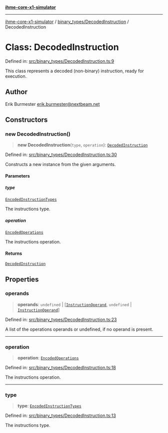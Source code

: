 [**ihme-core-x1-simulator**](../../../README.md)

***

[ihme-core-x1-simulator](../../../modules.md) / [binary\_types/DecodedInstruction](../README.md) / DecodedInstruction

# Class: DecodedInstruction

Defined in: [src/binary\_types/DecodedInstruction.ts:9](https://github.com/ProgrammIt/CPU-Simulator/blob/7552359f9aa6207ad192c9a5fcb9c9063dd40c2c/src/binary_types/DecodedInstruction.ts#L9)

This class represents a decoded (non-binary) instruction, ready for execution.

## Author

Erik Burmester <erik.burmester@nextbeam.net>

## Constructors

### new DecodedInstruction()

> **new DecodedInstruction**(`type`, `operation`): [`DecodedInstruction`](DecodedInstruction.md)

Defined in: [src/binary\_types/DecodedInstruction.ts:30](https://github.com/ProgrammIt/CPU-Simulator/blob/7552359f9aa6207ad192c9a5fcb9c9063dd40c2c/src/binary_types/DecodedInstruction.ts#L30)

Constructs a new instance from the given arguments.

#### Parameters

##### type

[`EncodedInstructionTypes`](../../../enumerations/EncodedInstructionTypes/enumerations/EncodedInstructionTypes.md)

The instructions type.

##### operation

[`EncodedOperations`](../../../enumerations/EncodedOperations/enumerations/EncodedOperations.md)

The instructions operation.

#### Returns

[`DecodedInstruction`](DecodedInstruction.md)

## Properties

### operands

> **operands**: `undefined` \| \[[`InstructionOperand`](../../InstructionOperand/classes/InstructionOperand.md), `undefined` \| [`InstructionOperand`](../../InstructionOperand/classes/InstructionOperand.md)\]

Defined in: [src/binary\_types/DecodedInstruction.ts:23](https://github.com/ProgrammIt/CPU-Simulator/blob/7552359f9aa6207ad192c9a5fcb9c9063dd40c2c/src/binary_types/DecodedInstruction.ts#L23)

A list of the operations operands or undefined, if no operand is present.

***

### operation

> **operation**: [`EncodedOperations`](../../../enumerations/EncodedOperations/enumerations/EncodedOperations.md)

Defined in: [src/binary\_types/DecodedInstruction.ts:18](https://github.com/ProgrammIt/CPU-Simulator/blob/7552359f9aa6207ad192c9a5fcb9c9063dd40c2c/src/binary_types/DecodedInstruction.ts#L18)

The instructions operation.

***

### type

> **type**: [`EncodedInstructionTypes`](../../../enumerations/EncodedInstructionTypes/enumerations/EncodedInstructionTypes.md)

Defined in: [src/binary\_types/DecodedInstruction.ts:13](https://github.com/ProgrammIt/CPU-Simulator/blob/7552359f9aa6207ad192c9a5fcb9c9063dd40c2c/src/binary_types/DecodedInstruction.ts#L13)

The instructions type.
